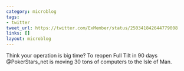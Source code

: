 ```yaml
---
category: microblog
tags:
- twitter
tweet_url: https://twitter.com/ExMember/status/250341842644779008
links: []
layout: microblog
---
```

Think your operation is big time? To reopen Full Tilt in 90 days @PokerStars_net is moving 30 tons of computers to the Isle of Man.
